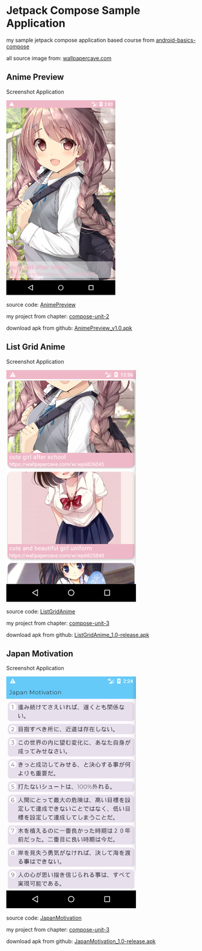 # Jetpack Compose Sample Application

my sample jetpack compose application based course from
[android-basics-compose](https://developer.android.com/courses/android-basics-compose/course)

all source image from: [wallpapercave.com](https://wallpapercave.com)

## Anime Preview

Screenshot Application

![image](/pictures/animePreview.png)

source code: [AnimePreview](/AnimePreview/)

my project from chapter: [compose-unit-2](https://developer.android.com/courses/android-basics-compose/unit-2)

download apk from github: [AnimePreview_v1.0.apk](https://github.com/nursyah21/anime_preview_android/releases/download/v1.0/AnimePreview_v1.0.apk)

## List Grid Anime

Screenshot Application

![image](/pictures/AnimeGridList.png)

source code: [ListGridAnime](/ListGridAnime/)

my project from chapter: [compose-unit-3](https://developer.android.com/courses/android-basics-compose/unit-3)

download apk from github:
[ListGridAnime_1.0-release.apk](https://github.com/nursyah21/anime_preview_android/releases/download/list_grid_v1.0/ListGridAnime_1.0-release.apk)

## Japan Motivation

Screenshot Application

![image](/pictures/JapanMotivation.png)

source code: [JapanMotivation](/JapanMotivation/)

my project from chapter: [compose-unit-3](https://developer.android.com/courses/android-basics-compose/unit-3)

download apk from github:
[JapanMotivation_1.0-release.apk](https://github.com/nursyah21/jetpack_compose_sample_application/releases/download/JapanMotivation_v1.0/JapanMotivation_1.0-release.apk)
